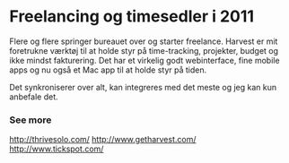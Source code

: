 # Freelancing og timesedler i 2011

Flere og flere springer bureauet over og starter freelance. Harvest er mit foretrukne værktøj til at holde styr på time-tracking, projekter, budget og ikke mindst fakturering. Det har et virkelig godt webinterface, fine mobile apps og nu også et Mac app til at holde styr på tiden.

Det synkroniserer over alt, kan integreres med det meste og jeg kan kun anbefale det.

### See more

http://thrivesolo.com/
http://www.getharvest.com/
http://www.tickspot.com/
